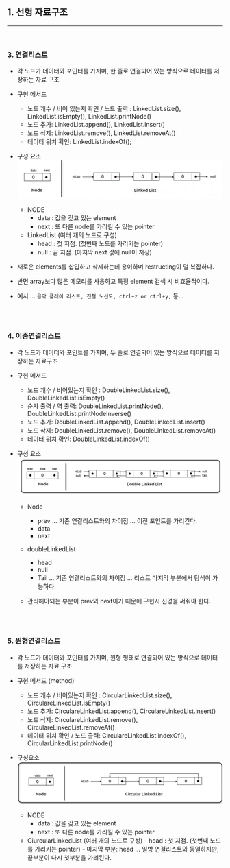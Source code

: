 ## 1. 선형 자료구조

---

<br>

### **3. 연결리스트**

- 각 노드가 데이터와 포인터를 가지며, 한 줄로 연결되어 있는 방식으로 데이터를 저장하는 자료 구조
- 구현 메서드
  - 노드 개수 / 비어 있는지 확인 / 노드 출력 : LinkedList.size(), LinkedList.isEmpty(), LinkedList.printNode()
  - 노드 추가: LinkedList.append(), LinkedList.insert()
  - 노드 삭제: LinkedList.remove(), LinkedList.removeAt()
  - 데이터 위치 확인: LinkedList.indexOf();
- 구성 요소
  ![image](./LinkedList.png)
  - NODE
    - data : 값을 갖고 있는 element
    - next : 또 다른 node를 가리킬 수 있는 pointer
  - LinkedList (여러 개의 노드로 구성)
    - head : 첫 지점. (첫번째 노드를 가리키는 pointer)
    - null : 끝 지점. (마지막 next 값에 null이 저장)
- 새로운 elements를 삽입하고 삭제하는데 용이하며 restructing이 덜 복잡하다.
- 반면 array보다 많은 메모리를 사용하고 특정 element 검색 시 비효율적이다.

- 예시 ...
  `음악 플레이 리스트, 전철 노선도, ctrl+z or ctrl+y,` 등...

<br>
<br>

### **4. 이중연결리스트**

- 각 노드가 데이터와 포인트를 가지며, 두 줄로 연결되어 있는 방식으로 데이터를 저장하는 자료구조
- 구현 메서드
  - 노드 개수 / 비어있는지 확인 : DoubleLinkedList.size(), DoubleLinkedList.isEmpty()
  - 순차 출력 / 역 출력: DoubleLinkedList.printNode(), DoubleLinkedList.printNodeInverse()
  - 노드 추가: DoubleLinkedList.append(), DoubleLinkedList.insert()
  - 노드 삭제: DoubleLinkedList.remove(), DoubleLinkedList.removeAt()
  - 데이터 위치 확인: DoubleLinkedList.indexOf()
- 구성 요소
  ![image](./DoubleLinkedList.png)

  - Node
    - prev ... 기존 연결리스트와의 차이점 ... 이전 포인트를 가리킨다.
    - data
    - next
  - doubleLinkedList

    - head
    - null
    - Tail ... 기존 연결리스트와의 차이점 ... 리스트 마지막 부분에서 탐색이 가능하다.

  - 관리해야되는 부분이 prev와 next이기 때문에 구현시 신경을 써줘야 한다.

<br>
<br>

### **5. 원형연결리스트**

- 각 노드가 데이터와 포인터를 가지며, 원형 형태로 연결되어 있는 방식으로 데이터를 저장하는 자료 구조.
- 구현 메서드 (method)

  - 노드 개수 / 비어있는지 확인 : CircularLinkedList.size(), CirculareLinkedList.isEmpty()
  - 노드 추가: CirculareLinkedList.append(), CirculareLinkedList.insert()
  - 노드 삭제: CirculareLinkedList.remove(), CirculareLinkedList.removeAt()
  - 데이터 위치 확인 / 노드 출력: CirculareLinkedList.indexOf(), CircularLinkedList.printNode()

- 구성요소
  ![image](./CircularLinkedList.png)
  - NODE
    - data : 값을 갖고 있는 element
    - next : 또 다른 node를 가리킬 수 있는 pointer
  - CiurcularLinkedList (여러 개의 노드로 구성) - head : 첫 지점. (첫번째 노드를 가리키는 pointer) - 마지막 부분: head ... 일방 연결리스트와 동일하지만, 끝부분이 다시 첫부분을 가리킨다.
    <br>
    <br>
